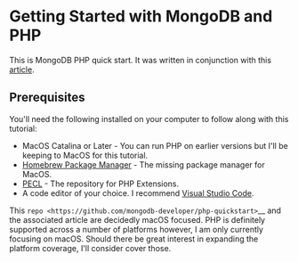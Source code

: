 # Getting Started with MongoDB and PHP

This is  MongoDB PHP quick start. It was written in conjunction with this [article](https://developer.mongodb.com/quickstart/php-quickstart). 

## Prerequisites

   You'll need the following installed on your computer to follow along with this tutorial:

   -  MacOS Catalina or Later - You can run PHP on earlier versions but I'll be keeping to MacOS for this tutorial.
   -  [Homebrew Package Manager](https://brew.sh/) - The missing package manager for MacOS.
   -  [PECL](https://pecl.php.net/) - The repository for PHP Extensions.
   -  A code editor of your choice. I recommend [Visual Studio Code](https://code.visualstudio.com/).

   This `repo <https://github.com/mongodb-developer/php-quickstart>`__ and the associated article are decidedly macOS focused. PHP is definitely supported across a number of platforms however, I am only currently focusing on macOS. Should there be great interest in expanding the platform coverage, I'll consider cover those.
